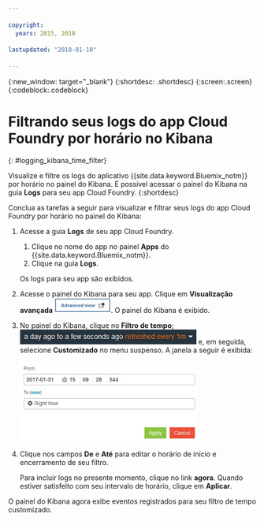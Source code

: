 ```yaml
---

copyright:
  years: 2015, 2018

lastupdated: "2018-01-10"

---
```



{:new_window: target="_blank"}
{:shortdesc: .shortdesc}
{:screen:.screen}
{:codeblock:.codeblock}


# Filtrando seus logs do app Cloud Foundry por horário no Kibana
{: #logging_kibana_time_filter}


Visualize e filtre os logs do aplicativo {{site.data.keyword.Bluemix_notm}} por horário no painel do Kibana. É possível acessar o painel do Kibana na guia **Logs** para seu app Cloud Foundry. 
{:shortdesc}

Conclua as tarefas a seguir para visualizar e filtrar seus logs do app Cloud Foundry por horário no painel do Kibana:

1. Acesse a guia **Logs** de seu app Cloud Foundry. 

    1. Clique no nome do app no painel **Apps** do {{site.data.keyword.Bluemix_notm}}.
    2. Clique na guia **Logs**. 
    
    Os logs para seu app são exibidos.

2. Acesse o painel do Kibana para seu app. Clique em **Visualização avançada** ![Link de visualização avançada](images/logging_advanced_view.jpg "Link de visualização avançada"). O painel do Kibana é exibido.


3. No painel do Kibana, clique no **Filtro de tempo**; ![Filtro de tempo do Kibana](images/logging_kibana_time_filter.jpg "Filtro de tempo do Kibana") e, em seguida, selecione **Customizado** no menu suspenso. A janela a seguir é exibida:

    ![Filtro de tempo customizado no painel do Kibana](images/logging_custom_time_filter.jpg "Filtro de tempo customizado no painel do Kibana")

4. Clique nos campos **De** e **Até** para editar o horário de início e encerramento de seu filtro. 
    
    Para incluir logs no presente momento, clique no link **agora**. 
    Quando estiver satisfeito com seu intervalo de horário, clique em **Aplicar**. 

O painel do Kibana agora exibe eventos registrados para seu filtro de tempo customizado.
